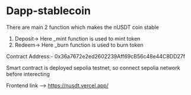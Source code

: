 # Dapp-stablecoin

There are main 2 function which makes the nUSDT coin stable
1. Deposit-> Here _mint function is used to mint token
2. Redeem-> Here _burn function is used to burn token

Contract Address:- 0x36a7672e2ed2602239Aff69cB56c48e44C8DD27f

Smart contract is deployed sepolia testnet, so connect sepolia network before interecting

Frontend link -->  https://nusdt.vercel.app/
